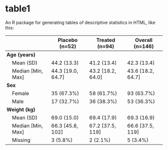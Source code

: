 # table1
An R package for generating tables of descriptive statistics in HTML, like this:

<table style="font-family: "Arial", Arial, sans-serif; font-size: 10pt; border-collapse: collapse; padding: 0px; margin: 0px; margin-bottom: 10pt">
<thead>
<tr>
<th style="padding-left: 0.5ex; font-weight: bold">
</th>
<th>
Placebo<br>(n=52)
</th>
<th>
Treated<br>(n=94)
</th>
<th>
Overall<br>(n=146)
</th>
</tr>
</thead>
<tbody>
<tr>
<td style="padding-left: 0.5ex; font-weight: bold">
Age (years)
</td>
<td>
</td>
<td>
</td>
<td>
</td>
</tr>
<tr>
<td style="text-align: left; padding-left: 2.5ex">
Mean (SD)
</td>
<td>
44.2 (13.3)
</td>
<td>
41.2 (13.4)
</td>
<td>
42.3 (13.4)
</td>
</tr>
<tr>
<td style="text-align: left; padding-left: 2.5ex">
Median [Min, Max]
</td>
<td>
44.3 [19.0, 64.7]
</td>
<td>
43.2 [18.2, 64.0]
</td>
<td>
43.6 [18.2, 64.7]
</td>
</tr>
<tr>
<td style="padding-left: 0.5ex; font-weight: bold">
Sex
</td>
<td>
</td>
<td>
</td>
<td>
</td>
</tr>
<tr>
<td style="text-align: left; padding-left: 2.5ex">
Female
</td>
<td>
35 (67.3%)
</td>
<td>
58 (61.7%)
</td>
<td>
93 (63.7%)
</td>
</tr>
<tr>
<td style="text-align: left; padding-left: 2.5ex">
Male
</td>
<td>
17 (32.7%)
</td>
<td>
36 (38.3%)
</td>
<td>
53 (36.3%)
</td>
</tr>
<tr>
<td style="padding-left: 0.5ex; font-weight: bold">
Weight (kg)
</td>
<td>
</td>
<td>
</td>
<td>
</td>
</tr>
<tr>
<td style="text-align: left; padding-left: 2.5ex">
Mean (SD)
</td>
<td>
69.0 (15.0)
</td>
<td>
69.4 (17.9)
</td>
<td>
69.3 (16.9)
</td>
</tr>
<tr>
<td style="text-align: left; padding-left: 2.5ex">
Median [Min, Max]
</td>
<td>
66.3 [45.8, 102]
</td>
<td>
67.2 [37.5, 119]
</td>
<td>
66.6 [37.5, 119]
</td>
</tr>
<tr>
<td style="text-align: left; padding-left: 2.5ex">
Missing
</td>
<td>
3 (5.8%)
</td>
<td>
2 (2.1%)
</td>
<td>
5 (3.4%)
</td>
</tr>
</tbody>
</table>
